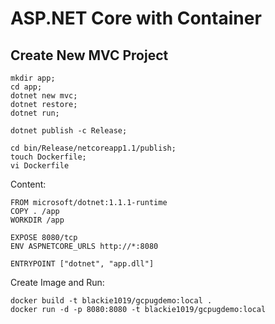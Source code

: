 # ASP.NET Core with Container #

## Create New MVC Project ##

    mkdir app;
    cd app;
    dotnet new mvc;
    dotnet restore;
    dotnet run;

    dotnet publish -c Release;

    cd bin/Release/netcoreapp1.1/publish;
    touch Dockerfile;
    vi Dockerfile

Content:

    FROM microsoft/dotnet:1.1.1-runtime
    COPY . /app
    WORKDIR /app

    EXPOSE 8080/tcp
    ENV ASPNETCORE_URLS http://*:8080

    ENTRYPOINT ["dotnet", "app.dll"]

Create Image and Run:

    docker build -t blackie1019/gcpugdemo:local .
    docker run -d -p 8080:8080 -t blackie1019/gcpugdemo:local